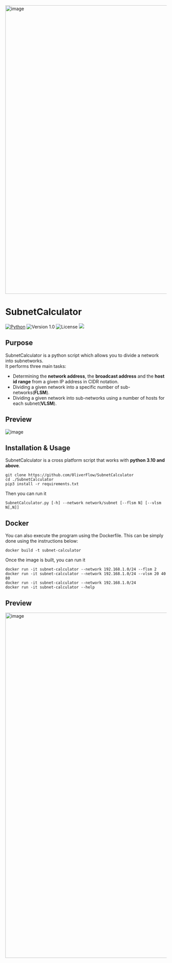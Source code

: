 <img width="900" alt="image" src="https://user-images.githubusercontent.com/64969369/210277615-2f481490-fdf2-4833-843f-fe30e82211d5.png">

# SubnetCalculator
[![Python](https://img.shields.io/badge/Python-%E2%89%A5%203.10-yellow.svg)](https://www.python.org/) 
![Version 1.0](http://img.shields.io/badge/version-v1.0-orange.svg) ![License](https://img.shields.io/badge/license-GPLv3-red.svg) <img src="https://img.shields.io/badge/Maintained%3F-Yes-96c40f"> 
 
 ## Purpose
SubnetCalculator is a python script which allows you to divide a network into subnetworks.<br>
It performs three main tasks:
- Determining the **network address**, the **broadcast address** and the **host id range** from a given IP address in CIDR notation.<br>
- Dividing a given network into a specific number of sub-networks(**FLSM**).
- Dividing a given network into sub-networks using a number of hosts for each subnet(**VLSM**).<br>
## Preview
![image](https://user-images.githubusercontent.com/64969369/233727082-4ddb1706-d8f3-4043-8f65-136740c26c7e.png)


## Installation & Usage
SubnetCalculator is a cross platform script that works with **python 3.10 and above**.
```
git clone https://github.com/0liverFlow/SubnetCalculator
cd ./SubnetCalculator
pip3 install -r requirements.txt
```
Then you can run it
```
SubnetCalculator.py [-h] --network network/subnet [--flsm N] [--vlsm N[,N]]
```

## Docker
You can also execute the program using the Dockerfile. This can be simply done using the instructions below:
```
docker build -t subnet-calculator
```
Once the image is built, you can run it
```
docker run -it subnet-calculator --network 192.168.1.0/24 --flsm 2
docker run -it subnet-calculator --network 192.168.1.0/24 --vlsm 20 40 80
docker run -it subnet-calculator --network 192.168.1.0/24
docker run -it subnet-calculator --help
```

## Preview
<img width="1077" alt="image" src="https://user-images.githubusercontent.com/64969369/233792020-673d6b8d-734a-433c-9439-ed78c3b607cd.png">
